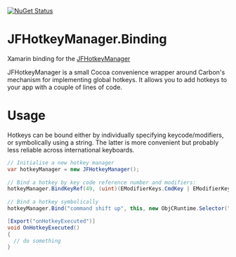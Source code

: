 [![NuGet Status](http://img.shields.io/nuget/v/JFHotkeyManager.Binding.svg?style=flat)](https://www.nuget.org/packages/JFHotkeyManager.Binding/)

# JFHotkeyManager.Binding

Xamarin binding for the [JFHotkeyManager](https://github.com/jaz303/JFHotkeyManager)

JFHotkeyManager is a small Cocoa convenience wrapper around Carbon's mechanism for implementing global hotkeys. It allows you to add hotkeys to your app with a couple of lines of code.

# Usage

Hotkeys can be bound either by individually specifying keycode/modifiers, or symbolically using a string. The latter is more convenient but probably less reliable across international keyboards.

```c#
// Initialise a new hotkey manager
var hotkeyManager = new JFHotkeyManager();
            
// Bind a hotkey by key code reference number and modifiers:
hotkeyManager.BindKeyRef(49, (uint)(EModifierKeys.CmdKey | EModifierKeys.ShiftKey), this, new ObjCRuntime.Selector("onHotkeyExecuted"));
            
// Bind a hotkey symbolically
hotkeyManager.Bind("command shift up", this, new ObjCRuntime.Selector("onHotkeyExecuted"));

[Export("onHotkeyExecuted")]
void OnHotkeyExecuted()
{
  // do something
}

```